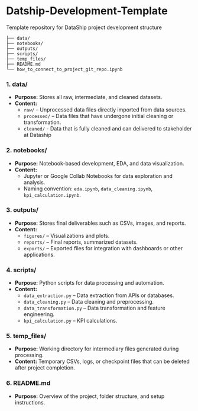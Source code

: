 # Datship-Development-Template
Template repository for DataShip project development structure

```
├── data/
├── notebooks/
├── outputs/
├── scripts/
├── temp_files/
├── README.md
└── how_to_connect_to_project_git_repo.ipynb
```

### 1. **data/**
- **Purpose:** Stores all raw, intermediate, and cleaned datasets.
- **Content:**
  - `raw/` – Unprocessed data files directly imported from data sources.
  - `processed/` – Data files that have undergone initial cleaning or transformation.
  - `cleaned/` - Data that is fully cleaned and can delivered to stakeholder at Dataship

### 2. **notebooks/**
- **Purpose:** Notebook-based development, EDA, and data visualization.
- **Content:**
  - Jupyter or Google Collab Notebooks for data exploration and analysis.
  - Naming convention: `eda.ipynb`, `data_cleaning.ipynb`, `kpi_calculation.ipynb`.

### 3. **outputs/**
- **Purpose:** Stores final deliverables such as CSVs, images, and reports.
- **Content:**
  - `figures/` – Visualizations and plots.
  - `reports/` – Final reports, summarized datasets.
  - `exports/` – Exported files for integration with dashboards or other applications.

### 4. **scripts/**
- **Purpose:** Python scripts for data processing and automation.
- **Content:**
  - `data_extraction.py` – Data extraction from APIs or databases.
  - `data_cleaning.py` – Data cleaning and preprocessing.
  - `data_transformation.py` – Data transformation and feature engineering.
  - `kpi_calculation.py` – KPI calculations.

### 5. **temp_files/**
- **Purpose:** Working directory for intermediary files generated during processing.
- **Content:** Temporary CSVs, logs, or checkpoint files that can be deleted after project completion.

### 6. **README.md**
- **Purpose:** Overview of the project, folder structure, and setup instructions.
